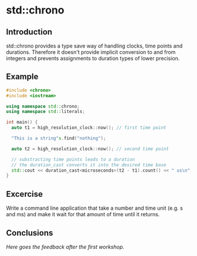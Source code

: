 std::chrono
===========

Introduction
------------

std::chrono provides a type save way of handling clocks, time points and durations.
Therefore it doesn't provide implicit conversion to and from integers and prevents 
assignments to duration types of lower precision.

Example
-------

```c++
#include <chrono>
#include <iostream>

using namespace std::chrono;
using namespace std::literals;

int main() {
  auto t1 = high_resolution_clock::now(); // first time point

  "This is a string"s.find("nothing");

  auto t2 = high_resolution_clock::now(); // second time point

  // substracting time points leads to a duration
  // the duration_cast converts it into the desired time base
  std::cout << duration_cast<microseconds>(t2 - t1).count() << " us\n";
}
```

Excercise
---------

Write a command line application that take a number and time unit (e.g. s and ms) and 
make it wait for that amount of time until it returns.

Conclusions
-----------

_Here goes the feedback after the first workshop._